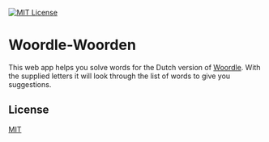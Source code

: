 [![MIT License](https://img.shields.io/github/license/bkamphues/woordle-woorden)](https://github.com/bkamphues/woordle-woorden/blob/main/LICENSE.md)

# Woordle-Woorden

This web app helps you solve words for the Dutch version of [Woordle](https://woordle.nl). With the supplied letters it will look through the list of words to give you suggestions.


## License

[MIT](https://github.com/bkamphues/woordle-woorden/blob/main/LICENSE.md)

